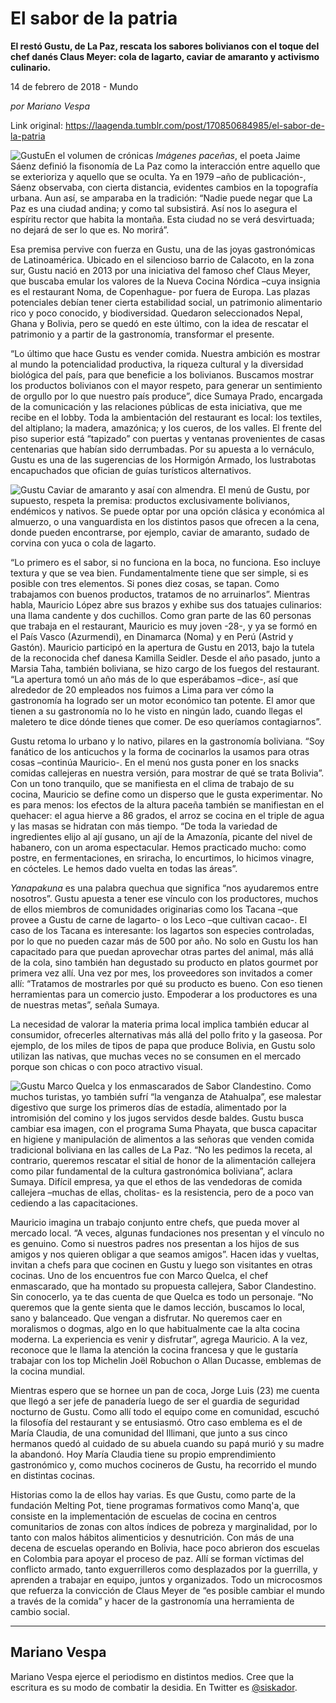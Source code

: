# El sabor de la patria

**El restó Gustu, de La Paz, rescata los sabores bolivianos con el toque del chef danés Claus Meyer: cola de lagarto, caviar de amaranto y activismo culinario.**

14 de febrero de 2018 - Mundo

_por Mariano Vespa_

Link original: https://laagenda.tumblr.com/post/170850684985/el-sabor-de-la-patria

![Gustu](https://64.media.tumblr.com/9d9288ca08c87a522abab5b67b916074/tumblr_inline_pk0l6yWcQm1t6q87u_500.jpg)En el volumen de crónicas *Imágenes paceñas*, el poeta Jaime Sáenz definió la fisonomía de La Paz como la interacción entre aquello que se exterioriza y aquello que se oculta. Ya en 1979 –año de publicación-, Sáenz observaba, con cierta distancia, evidentes cambios en la topografía urbana. Aun así, se amparaba en la tradición: “Nadie puede negar que La Paz es una ciudad andina; y como tal subsistirá. Así nos lo asegura el espíritu rector que habita la montaña. Esta ciudad no se verá desvirtuada; no dejará de ser lo que es. No morirá”.

Esa premisa pervive con fuerza en Gustu, una de las joyas gastronómicas de Latinoamérica. Ubicado en el silencioso barrio de Calacoto, en la zona sur, Gustu nació en 2013 por una iniciativa del famoso chef Claus Meyer, que buscaba emular los valores de la Nueva Cocina Nórdica –cuya insignia es el restaurant Noma, de Copenhague- por fuera de Europa. Las plazas potenciales debían tener cierta estabilidad social, un patrimonio alimentario rico y poco conocido, y biodiversidad. Quedaron seleccionados Nepal, Ghana y Bolivia, pero se quedó en este último, con la idea de rescatar el patrimonio y a partir de la gastronomía, transformar el presente.

“Lo último que hace Gustu es vender comida. Nuestra ambición es mostrar al mundo la potencialidad productiva, la riqueza cultural y la diversidad biológica del país, para que beneficie a los bolivianos. Buscamos mostrar los productos bolivianos con el mayor respeto, para generar un sentimiento de orgullo por lo que nuestro país produce”, dice Sumaya Prado, encargada de la comunicación y las relaciones públicas de esta iniciativa, que me recibe en el lobby. Toda la ambientación del restaurant es local: los textiles, del altiplano; la madera, amazónica; y los cueros, de los valles. El frente del piso superior está “tapizado” con puertas y ventanas provenientes de casas centenarias que habían sido derrumbadas. Por su apuesta a lo vernáculo, Gustu es una de las sugerencias de los Hormigón Armado, los lustrabotas encapuchados que ofician de guías turísticos alternativos.

![Gustu](https://64.media.tumblr.com/48d416917cf90d51d92997965e20e7cc/tumblr_inline_pk0l6zDgtH1t6q87u_500.jpg) Caviar de amaranto y asaí con almendra. El menú de Gustu, por supuesto, respeta la premisa: productos exclusivamente bolivianos, endémicos y nativos. Se puede optar por una opción clásica y económica al almuerzo, o una vanguardista en los distintos pasos que ofrecen a la cena, donde pueden encontrarse, por ejemplo, caviar de amaranto, sudado de corvina con yuca o cola de lagarto.

“Lo primero es el sabor, si no funciona en la boca, no funciona. Eso incluye textura y que se vea bien. Fundamentalmente tiene que ser simple, si es posible con tres elementos. Si pones diez cosas, se tapan. Como trabajamos con buenos productos, tratamos de no arruinarlos”. Mientras habla, Mauricio López abre sus brazos y exhibe sus dos tatuajes culinarios: una llama candente y dos cuchillos. Como gran parte de las 60 personas que trabaja en el restaurant, Mauricio es muy joven -28-, y ya se formó en el País Vasco (Azurmendi), en Dinamarca (Noma) y en Perú (Astrid y Gastón). Mauricio participó en la apertura de Gustu en 2013, bajo la tutela de la reconocida chef danesa Kamilla Seidler. Desde el año pasado, junto a Marsia Taha, también boliviana, se hizo cargo de los fuegos del restaurant. “La apertura tomó un año más de lo que esperábamos –dice-, así que alrededor de 20 empleados nos fuimos a Lima para ver cómo la gastronomía ha logrado ser un motor económico tan potente. El amor que tienen a su gastronomía no lo he visto en ningún lado, cuando llegas el maletero te dice dónde tienes que comer. De eso queríamos contagiarnos”.

Gustu retoma lo urbano y lo nativo, pilares en la gastronomía boliviana. “Soy fanático de los anticuchos y la forma de cocinarlos la usamos para otras cosas –continúa Mauricio-. En el menú nos gusta poner en los snacks comidas callejeras en nuestra versión, para mostrar de qué se trata Bolivia”. Con un tono tranquilo, que se manifiesta en el clima de trabajo de su cocina, Mauricio se define como un disperso que le gusta experimentar. No es para menos: los efectos de la altura paceña también se manifiestan en el quehacer: el agua hierve a 86 grados, el arroz se cocina en el triple de agua y las masas se hidratan con más tiempo. “De toda la variedad de ingredientes elijo al ají gusano, un ají de la Amazonía, picante del nivel de habanero, con un aroma espectacular. Hemos practicado mucho: como postre, en fermentaciones, en sriracha, lo encurtimos, lo hicimos vinagre, en cócteles. Le hemos dado vuelta en todas las áreas”.

*Yanapakuna* es una palabra quechua que significa “nos ayudaremos entre nosotros”. Gustu apuesta a tener ese vínculo con los productores, muchos de ellos miembros de comunidades originarias como los Tacana –que provee a Gustu de carne de lagarto- o los Leco –que cultivan cacao-. El caso de los Tacana es interesante: los lagartos son especies controladas, por lo que no pueden cazar más de 500 por año. No solo en Gustu los han capacitado para que puedan aprovechar otras partes del animal, más allá de la cola, sino también han degustado su producto en platos gourmet por primera vez allí. Una vez por mes, los proveedores son invitados a comer allí: “Tratamos de mostrarles por qué su producto es bueno. Con eso tienen herramientas para un comercio justo. Empoderar a los productores es una de nuestras metas”, señala Sumaya.

La necesidad de valorar la materia prima local implica también educar al consumidor, ofrecerles alternativas más allá del pollo frito y la gaseosa. Por ejemplo, de los miles de tipos de papa que produce Bolivia, en Gustu solo utilizan las nativas, que muchas veces no se consumen en el mercado porque son chicas o con poco atractivo visual.

![Gustu](https://64.media.tumblr.com/ea4fa7872e2419425608b045d4e39d5b/tumblr_inline_pk0l6zyFlc1t6q87u_500.jpg) Marco Quelca y los enmascarados de Sabor Clandestino. Como muchos turistas, yo también sufrí “la venganza de Atahualpa”, ese malestar digestivo que surge los primeros días de estadía, alimentado por la intromisión del comino y los jugos servidos desde baldes. Gustu busca cambiar esa imagen, con el programa Suma Phayata, que busca capacitar en higiene y manipulación de alimentos a las señoras que venden comida tradicional boliviana en las calles de La Paz. “No les pedimos la receta, al contrario, queremos rescatar el sitial de honor de la alimentación callejera como pilar fundamental de la cultura gastronómica boliviana”, aclara Sumaya. Difícil empresa, ya que el ethos de las vendedoras de comida callejera –muchas de ellas, cholitas- es la resistencia, pero de a poco van cediendo a las capacitaciones. 

Mauricio imagina un trabajo conjunto entre chefs, que pueda mover al mercado local. “A veces, algunas fundaciones nos presentan y el vínculo no es genuino. Como si nuestros padres nos presentan a los hijos de sus amigos y nos quieren obligar a que seamos amigos”. Hacen idas y vueltas, invitan a chefs para que cocinen en Gustu y luego son visitantes en otras cocinas. Uno de los encuentros fue con Marco Quelca, el chef enmascarado, que ha montado su propuesta callejera, Sabor Clandestino. Sin conocerlo, ya te das cuenta de que Quelca es todo un personaje. “No queremos que la gente sienta que le damos lección, buscamos lo local, sano y balanceado. Que vengan a disfrutar. No queremos caer en moralismos o dogmas, algo en lo que habitualmente cae la alta cocina moderna. La experiencia es venir y disfrutar”, agrega Mauricio. A la vez, reconoce que le llama la atención la cocina francesa y que le gustaría trabajar con los top Michelin Joël Robuchon o Allan Ducasse, emblemas de la cocina mundial.

Mientras espero que se hornee un pan de coca, Jorge Luis (23) me cuenta que llegó a ser jefe de panadería luego de ser el guardia de seguridad nocturno de Gustu. Como allí todo el equipo come en comunidad, escuchó la filosofía del restaurant y se entusiasmó. Otro caso emblema es el de María Claudia, de una comunidad del Illimani, que junto a sus cinco hermanos quedó al cuidado de su abuela cuando su papá murió y su madre la abandonó. Hoy María Claudia tiene su propio emprendimiento gastronómico y, como muchos cocineros de Gustu, ha recorrido el mundo en distintas cocinas.

Historias como la de ellos hay varias. Es que Gustu, como parte de la fundación Melting Pot, tiene programas formativos como Manq'a, que consiste en la implementación de escuelas de cocina en centros comunitarios de zonas con altos índices de pobreza y marginalidad, por lo tanto con malos hábitos alimenticios y desnutrición. Con más de una decena de escuelas operando en Bolivia, hace poco abrieron dos escuelas en Colombia para apoyar el proceso de paz. Allí se forman víctimas del conflicto armado, tanto exguerrilleros como desplazados por la guerrilla, y aprenden a trabajar en equipo, juntos y organizados. Todo un microcosmos que refuerza la convicción de Claus Meyer de “es posible cambiar el mundo a través de la comida” y hacer de la gastronomía una herramienta de cambio social.

  




---

 Mariano Vespa
--------------

 Mariano Vespa ejerce el periodismo en distintos medios. Cree que la escritura es su modo de combatir la desidia. En Twitter es [@siskador](https://twitter.com/siskador). 

